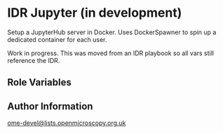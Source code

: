 IDR Jupyter (in development)
============================

Setup a JupyterHub server in Docker.
Uses DockerSpawner to spin up a dedicated container for each user.

Work in progress.
This was moved from an IDR playbook so all vars still reference the IDR.



Role Variables
--------------


Author Information
------------------

ome-devel@lists.openmicroscopy.org.uk
